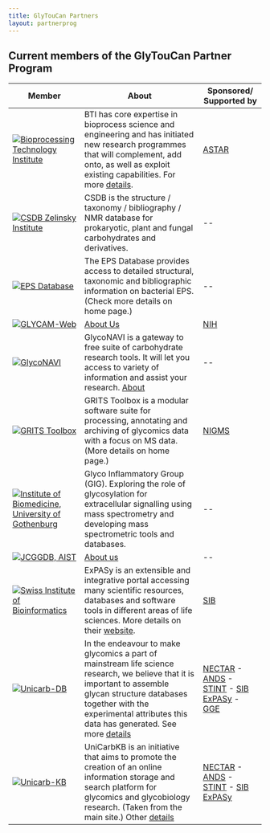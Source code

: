 ```yaml
---
title: GlyTouCan Partners
layout: partnerprog
---
```

## Current members of the GlyTouCan Partner Program

Member  | About | Sponsored/<br>Supported by 
-------- | --- | ------- 
[![Bioprocessing Technology Institute](https://www.a-star.edu.sg/Portals/38/BTI_Logo_RGB_sm.PNG)](https://www.a-star.edu.sg/bti/Research/Research-Groups/Analytics.aspx) | BTI has core expertise in bioprocess science and engineering and has initiated new research programmes that will complement, add onto, as well as exploit existing capabilities. For more [details](https://www.a-star.edu.sg/bti/About-Us/About-Us.aspx). | [ASTAR](https://www.a-star.edu.sg)
[![CSDB Zelinsky Institute](http://csdb.glycoscience.ru/images/csdb.gif)](http://csdb.glycoscience.ru) | CSDB is the structure / taxonomy / bibliography / NMR database for prokaryotic, plant and fungal carbohydrates and derivatives. | -- 
[![EPS Database](http://epsdatabase.com/images/homepage/logo.jpg)](http://epsdatabase.com) | The EPS Database provides access to detailed structural, taxonomic and bibliographic information on bacterial EPS. (Check more details on home page.) | -- 
[![GLYCAM-Web](http://glytoucan.github.io/images/Partner/partner-glycam.png)](http://glycam.org)| [About Us](http://glycam.org/docs/aboutus/) | [NIH](https://www.nih.gov/) 
[![GlycoNAVI](http://glytoucan.github.io/images/Partner/partner-glyconavi.png)](http://glyconavi.org) | GlycoNAVI is a gateway to free suite of carbohydrate research tools. It will let you access to variety of information and assist your research. [About](http://glyconavi.org/about.php) | -- 
[![GRITS Toolbox](http://glytoucan.github.io/images/Partner/partner-gritstoolbox.png)](http://www.grits-toolbox.org)| GRITS Toolbox is a modular software suite for processing, annotating and archiving of glycomics data with a focus on MS data. (More details on home page.) | [NIGMS](https://www.nigms.nih.gov/Pages/default.aspx) 
[![Institute of Biomedicine, University of Gothenburg](http://glytoucan.github.io/images/Partner/partner-biomedicine.png)](http://biomedicine.gu.se/biomedicine/research/niclas-karlsson) | Glyco Inflammatory Group (GIG). Exploring the role of glycosylation for extracellular signalling using mass spectrometry and developing mass spectrometric tools and databases. | -- 
[![JCGGDB, AIST](http://glytoucan.github.io/images/Partner/partner-jcggdb.png)](http://jcggdb.jp) |  [About us](http://jcggdb.jp/seturitu_en.html) | -- 
[![Swiss Institute of Bioinformatics](http://glytoucan.github.io/images/Partner/partner-expasy.png)](http://www.expasy.org) | ExPASy is an extensible and integrative portal accessing many scientific resources, databases and software tools in different areas of life sciences. More details on their [website](http://www.expasy.org/about). | [SIB](http://www.sib.swiss/) 
[![Unicarb-DB](http://glytoucan.github.io/images/Partner/partner-unicarbdb.png)](http://unicarb-db.expasy.org) | In the endeavour to make glycomics a part of mainstream life science research, we believe that it is important to assemble glycan structure databases together with the experimental attributes this data has generated. See more [details](http://unicarb-db.expasy.org/about#sthash.lggrU6W7.dpuf) | [NECTAR](http://www.nectar.org.au) - [ANDS](http://www.ands.org.au) - [STINT](http://www.stint.se) - [SIB ExPASy](http://www.expasy.org) - [GGE](http://glycogastromics.biomedtrain.eu/cms) 
[![Unicarb-KB](http://glytoucan.github.io/images/Partner/partner-unicarbkb.png)](http://www.unicarbkb.org) | UniCarbKB is an initiative that aims to promote the creation of an online information storage and search platform for glycomics and glycobiology research. (Taken from the main site.) Other [details](https://academic.oup.com/nar/article/42/D1/D215/1052197/UniCarbKB-building-a-knowledge-platform-for) | [NECTAR](http://www.nectar.org.au) - [ANDS](http://www.ands.org.au) - [STINT](http://www.stint.se) - [SIB ExPASy](http://www.expasy.org)
